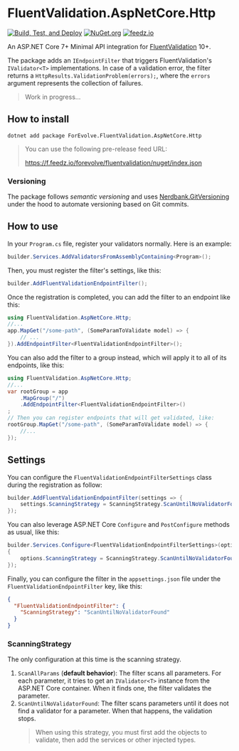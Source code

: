 # FluentValidation.AspNetCore.Http

[![Build, Test, and Deploy](https://github.com/Carl-Hugo/FluentValidation.AspNetCore.Http/actions/workflows/main.yml/badge.svg)](https://github.com/Carl-Hugo/FluentValidation.AspNetCore.Http/actions/workflows/main.yml)
[![NuGet.org](https://img.shields.io/nuget/vpre/ForEvolve.FluentValidation.AspNetCore.Http)](https://www.nuget.org/packages/ForEvolve.FluentValidation.AspNetCore.Http/)
[![feedz.io](https://img.shields.io/badge/endpoint.svg?url=https%3A%2F%2Ff.feedz.io%2Fforevolve%2Ffluentvalidation%2Fshield%2FForEvolve.FluentValidation.AspNetCore.Http%2Flatest)](https://f.feedz.io/forevolve/fluentvalidation/packages/ForEvolve.FluentValidation.AspNetCore.Http/latest/download)

An ASP.NET Core 7+ Minimal API integration for [FluentValidation](https://github.com/FluentValidation/FluentValidation) 10+.

The package adds an `IEndpointFilter` that triggers FluentValidation's `IValidator<T>` implementations. In case of a validation error, the filter returns a `HttpResults.ValidationProblem(errors);`, where the `errors` argument represents the collection of failures.

> Work in progress...

## How to install

```
dotnet add package ForEvolve.FluentValidation.AspNetCore.Http
```

> You can use the following pre-release feed URL:
>
> https://f.feedz.io/forevolve/fluentvalidation/nuget/index.json

### Versioning

The package follows _semantic versioning_ and uses [Nerdbank.GitVersioning](https://github.com/dotnet/Nerdbank.GitVersioning) under the hood to automate versioning based on Git commits.

## How to use

In your `Program.cs` file, register your validators normally. Here is an example:

```csharp
builder.Services.AddValidatorsFromAssemblyContaining<Program>();
```

Then, you must register the filter's settings, like this:

```csharp
builder.AddFluentValidationEndpointFilter();
```

Once the registration is completed, you can add the filter to an endpoint like this:

```csharp
using FluentValidation.AspNetCore.Http;
//...
app.MapGet("/some-path", (SomeParamToValidate model) => {
    // ...
}).AddEndpointFilter<FluentValidationEndpointFilter>();
```

You can also add the filter to a group instead, which will apply it to all of its endpoints, like this:

```csharp
using FluentValidation.AspNetCore.Http;
//...
var rootGroup = app
    .MapGroup("/")
    .AddEndpointFilter<FluentValidationEndpointFilter>()
;
// Then you can register endpoints that will get validated, like:
rootGroup.MapGet("/some-path", (SomeParamToValidate model) => {
    //...
});
```

## Settings

You can configure the `FluentValidationEndpointFilterSettings` class during the registration as follow:

```csharp
builder.AddFluentValidationEndpointFilter(settings => {
    settings.ScanningStrategy = ScanningStrategy.ScanUntilNoValidatorFound;
});
```

You can also leverage ASP.NET Core `Configure` and `PostConfigure` methods as usual, like this:

```csharp
builder.Services.Configure<FluentValidationEndpointFilterSettings>(options =>
{
    options.ScanningStrategy = ScanningStrategy.ScanUntilNoValidatorFound;
});
```

Finally, you can configure the filter in the `appsettings.json` file under the `FluentValidationEndpointFilter` key, like this:

```json
{
  "FluentValidationEndpointFilter": {
    "ScanningStrategy": "ScanUntilNoValidatorFound"
  }
}
```

### ScanningStrategy

The only configuration at this time is the scanning strategy.

1. `ScanAllParams` (**default behavior**): The filter scans all parameters. For each parameter, it tries to get an `IValidator<T>` instance from the ASP.NET Core container. When it finds one, the filter validates the parameter.
1. `ScanUntilNoValidatorFound`: The filter scans parameters until it does not find a validator for a parameter. When that happens, the validation stops.
   > When using this strategy, you must first add the objects to validate, then add the services or other injected types.
